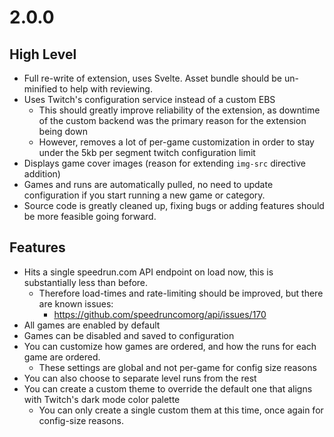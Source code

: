 # 2.0.0

## High Level

- Full re-write of extension, uses Svelte. Asset bundle should be un-minified to help with reviewing.
- Uses Twitch's configuration service instead of a custom EBS
  - This should greatly improve reliability of the extension, as downtime of the custom backend was the primary reason for the extension being down
  - However, removes a lot of per-game customization in order to stay under the 5kb per segment twitch configuration limit
- Displays game cover images (reason for extending `img-src` directive addition)
- Games and runs are automatically pulled, no need to update configuration if you start running a new game or category.
- Source code is greatly cleaned up, fixing bugs or adding features should be more feasible going forward.

## Features

- Hits a single speedrun.com API endpoint on load now, this is substantially less than before.
  - Therefore load-times and rate-limiting should be improved, but there are known issues:
    - https://github.com/speedruncomorg/api/issues/170
- All games are enabled by default
- Games can be disabled and saved to configuration
- You can customize how games are ordered, and how the runs for each game are ordered.
  - These settings are global and not per-game for config size reasons
- You can also choose to separate level runs from the rest
- You can create a custom theme to override the default one that aligns with Twitch's dark mode color palette
  - You can only create a single custom them at this time, once again for config-size reasons.
